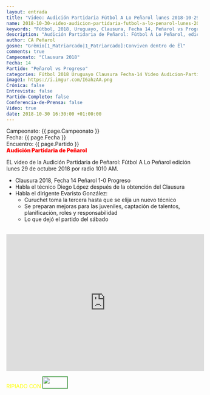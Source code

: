```yaml
---
layout: entrada
title: "Video: Audición Partidaria Fútbol A Lo Peñarol lunes 2018-10-29 por 1010 AM"
name: 2018-10-30-video-audicion-partidaria-futbol-a-lo-penarol-lunes-2018-10-29.markdown
keywords: "Fútbol, 2018, Uruguayo, Clausura, Fecha 14, Peñarol vs Progreso, Fútbol A Lo Peñarol, Audición Partidaria de Peñarol, 1010 AM, video, youtube"
description: "Audición Partidaria de Peñarol: Fútbol A Lo Peñarol, edición del lunes 29 de octubre por radio 1010 AM. Peñarol - Progreso por la Fecha No 14 del Clausura 2018"
author: CA Peñarol
gosne: "Grêmio[1_Matriarcado|1_Patriarcado]:Conviven dentro de Êl"
comments: true
Campeonato: "Clausura 2018"
Fecha: 14
Partido: "Peñarol vs Progreso"
categories: Fútbol 2018 Uruguayo Clausura Fecha-14 Video Audicion-Partidaria Futbol-A-Lo-Peñarol
image1: https://i.imgur.com/I6ahzAA.png
Crónica: false
Entrevista: false
Partido-Completo: false
Conferencia-de-Prensa: false
Video: true
date: 2018-10-30 16:30:00 +01:00:00
---
```


Campeonato: <span>{{ page.Campeonato }}</span><br>
Fecha: <span>{{ page.Fecha }}</span><br>
Encuentro: <span>{{ page.Partido }}</span><br>
<span style="color:red;font-weight:900">Audición Partidaria de Peñarol</span>

EL video de la Audición Partidaria de Peñarol: Fútbol A Lo Peñarol edición lunes 29 de octubre 2018 por radio 1010 AM.

 - Clausura 2018, Fecha 14 Peñarol 1-0 Progreso
 - Habla el técnico Diego López después de la obtención del Clausura
 - Habla el dirigente Evaristo González:
   - Curuchet toma la tercera hasta que se elija un nuevo técnico
   - Se preparan mejoras para las juveniles, captación de talentos, planificación, roles y responsabilidad
   - Lo que dejó el partido del sábado



<br>

<iframe width="521" height="360" src="https://www.youtube.com/embed/0Tg-TUR9mAE" frameborder="0" allow="accelerometer; autoplay; encrypted-media; gyroscope; picture-in-picture" allowfullscreen></iframe>

<br>

<span style="color:yellow;">RIPIADO CON</span> <a href="http://ffmpeg.org"><img src="{{ site.url }}/images/ffmpeg.png" width="65px" height="30px" style="border:1px solid green;"></a>

